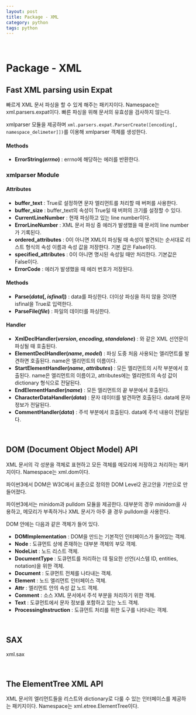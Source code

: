 ```yaml
---
layout: post
title: Package - XML
category: python
tags: python
---
```


&nbsp;

# Package - XML

## Fast XML parsing usin Expat

빠르게 XML 문서 파싱을 할 수 있게 해주는 패키지이다. Namespace는 xml.parsers.expat이다. 빠른 파싱을 위해 문서의 유효성을 검사하지 않는다.

xmlparser 모듈을 제공하며 `xml.parsers.expat.ParserCreate([encoding[, namespace_delimeter]])`를 이용해 xmlparser 객체를 생성한다.

#### Methods

- **ErrorString(*errno*)** : errno에 해당하는 에러를 반환한다.

### xmlparser Module

#### Attributes

- **buffer_text** : True로 설정하면 문자 엘리먼트를 처리할 때 버퍼를 사용한다.
- **buffer_size** : buffer_text의 속성이 True일 때 버퍼의 크기를 설정할 수 있다.
- **CurrentLineNumber** : 현재 파싱하고 있는 line number이다.
- **ErrorLineNumber** : XML 문서 파싱 중 에러가 발생했을 때 문서의 line number가 기록된다.
- **ordered_attributes** : 0이 아니면 XML이 파싱될 때 속성이 발견되는 순서대로 리스트 형식의 속성 이름과 속성 값을 저장한다. 기본 값은 False이다.
- **specified_attributes** : 0이 아니면 명시된 속성일 때만 처리한다. 기본값은 False이다.
- **ErrorCode** : 에러가 발생했을 때 에러 번호가 저장된다.

#### Methods

- **Parse(*data*[, *isfinal*])** : data를 파싱한다. 더이상 파싱을 하지 않을 것이면 isfinal을 True로 입력한다.
- **ParseFile(*file*)** : 파일의 데이터를 파싱한다.

#### Handler

- **XmlDeclHandler(*version*, *encoding*, *standalone*)** : <?xml version="1.0"?>와 같은 XML 선언문이 파싱될 때 호출된다.
- **ElementDeclHandler(*name*, *model*)** : 파싱 도중 처음 사용되는 엘리먼트를 발견하면 호출된다. name은 엘리먼트의 이름이다.
- **StartElementHandler(*name*, *attributes*)** : 모든 엘리먼트의 시작 부분에서 호출된다. name은 엘리먼트의 이름이고, attributes에는 엘리먼트의 속성 값이 dictionary 형식으로 전달된다.
- **EndElementHandler(*name*)** : 모든 엘리먼트의 끝 부분에서 호출된다.
- **CharacterDataHandler(*data*)** : 문자 데이터를 발견하면 호출된다. data에 문자 정보가 전달된다.
- **CommentHandler(*data*)** : 주석 부분에서 호출된다. data에 주석 내용이 전달된다.

&nbsp;

## DOM (Document Object Model) API

XML 문서의 각 성분을 객체로 표현하고 모든 객체를 메모리에 저장하고 처리하는 패키지이다. Namespace는 xml.dom이다.

파이썬3에서 DOM은 W3C에서 표준으로 정의한 DOM Level2 권고안을 기반으로 만들어졌다.

파이썬3에서는 minidom과 pulldom 모듈을 제공한다. 대부분의 경우 minidom을 사용하고, 메모리가 부족하거나 XML 문서가 아주 클 경우 pulldom을 사용한다.

DOM 안에는 다음과 같은 객체가 들어 있다.

- **DOMImplementation** : DOM을 만드는 기본적인 인터페이스가 들어있는 객체.
- **Node** : 도큐먼트 상에 존재하는 대부분 객체의 부모 객체.
- **NodeList** : 노드 리스트 객체.
- **DocumentType** : 도큐먼트를 처리하는 데 필요한 선언(시스템 ID, entities, notation)을 위한 객체.
- **Document** : 도큐먼트 전체를 나타내는 객체.
- **Element** : 노드 엘리먼트 인터페이스 객체.
- **Attr** : 엘리먼트 안의 속성 값 노드 객체.
- **Comment** : 소스 XML 문서에서 주석 부분을 처리하기 위한 객체.
- **Text** : 도큐먼트에서 문자 정보를 포함하고 있는 노드 객체.
- **ProcessingInstruction** : 도큐먼트 처리를 위한 도구를 나타내는 객체.

&nbsp;

## SAX

xml.sax

&nbsp;

## The ElementTree XML API

XML 문서의 엘리먼트들을 리스트와 dictionary로 다룰 수 있는 인터페이스를 제공하는 패키지이다. Namespace는 xml.etree.ElementTree이다.